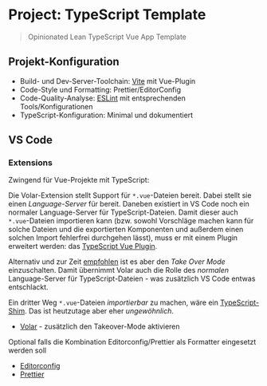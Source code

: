 # Project: TypeScript Template

> Opinionated Lean TypeScript Vue App Template

## Projekt-Konfiguration

- Build- und Dev-Server-Toolchain: [Vite](https://vitejs.dev/) mit Vue-Plugin
- Code-Style und Formatting: Prettier/EditorConfig
- Code-Quality-Analyse: [ESLint](https://eslint.org/) mit entsprechenden Tools/Konfigurationen
- TypeScript-Konfiguration: Minimal und dokumentiert

## VS Code

### Extensions

Zwingend für Vue-Projekte mit TypeScript:

Die Volar-Extension stellt Support für `*.vue`-Dateien bereit. Dabei stellt sie einen _Language-Server_ für bereit.
Daneben existiert in VS Code noch ein normaler Language-Server für TypeScript-Dateien. Damit dieser auch
`*.vue`-Dateien importieren kann (bzw. sowohl Vorschläge machen kann für solche Dateien und die exportierten
Komponenten und außerdem einen solchen Import fehlerfrei durchgehen lässt), muss er mit einem Plugin erweitert
werden: das [TypeScript Vue Plugin](https://marketplace.visualstudio.com/items?itemName=Vue.vscode-typescript-vue-plugin).

Alternativ und zur Zeit [empfohlen](https://github.com/vuejs/language-tools/discussions/471) ist es aber
den _Take Over Mode_ einzuschalten. Damit übernimmt Volar auch die Rolle des _normalen_ Language-Server für
TypeScript-Dateien - was zusätzlich VS Code entwas entschlackt.

Ein dritter Weg `*.vue`-Dateien _importierbar_ zu machen, wäre ein [TypeScript-Shim](https://github.com/Code-Pop/Real-World-Vue-3-TypeScript/blob/main/src/shims-vue.d.ts).
Das ist heutzutage aber eher _ungewöhnlich_.

- [Volar](https://marketplace.visualstudio.com/items?itemName=Vue.volar) - zusätzlich den Takeover-Mode aktivieren

Optional falls die Kombination Editorconfig/Prettier als Formatter eingesetzt werden soll

- [Editorconfig](https://marketplace.visualstudio.com/items?itemName=EditorConfig.EditorConfig)
- [Prettier](https://marketplace.visualstudio.com/items?itemName=esbenp.prettier-vscode)

